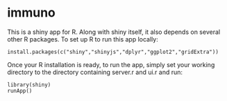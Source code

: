 # immuno

This is a shiny app for R.  Along with shiny itself, it also depends on several other R packages.  To set up R to run this app locally:

~~~~
install.packages(c("shiny","shinyjs","dplyr","ggplot2","gridExtra"))
~~~~

Once your R installation is ready, to run the app, simply set your working directory to the directory containing server.r and ui.r and run:

~~~~
library(shiny)
runApp()
~~~~
